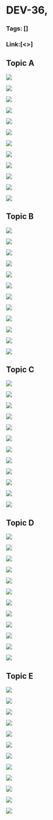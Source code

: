 # DEV-36,
### Tags: []
### Link:[<>]

## Topic A
![](../images/DEV-36/DEV-36-A1.png)

![](../images/DEV-36/DEV-36-A2.png)

![](../images/DEV-36/DEV-36-A3.png)

![](../images/DEV-36/DEV-36-A4.png)

![](../images/DEV-36/DEV-36-A5.png)

![](../images/DEV-36/DEV-36-A6.png)

![](../images/DEV-36/DEV-36-A7.png)

![](../images/DEV-36/DEV-36-A8.png)

![](../images/DEV-36/DEV-36-A9.png)

![](../images/DEV-36/DEV-36-A10.png)

![](../images/DEV-36/DEV-36-A11.png)

![](../images/DEV-36/DEV-36-A12.png)

## Topic B
![](../images/DEV-36/DEV-36-B1.png)

![](../images/DEV-36/DEV-36-B2.png)

![](../images/DEV-36/DEV-36-B3.png)

![](../images/DEV-36/DEV-36-B4.png)

![](../images/DEV-36/DEV-36-B5.png)

![](../images/DEV-36/DEV-36-B6.png)

![](../images/DEV-36/DEV-36-B7.png)

![](../images/DEV-36/DEV-36-B8.png)

![](../images/DEV-36/DEV-36-B9.png)

![](../images/DEV-36/DEV-36-B10.png)

![](../images/DEV-36/DEV-36-B11.png)

![](../images/DEV-36/DEV-36-B12.png)

## Topic C
![](../images/DEV-36/DEV-36-C1.png)

![](../images/DEV-36/DEV-36-C2.png)

![](../images/DEV-36/DEV-36-C3.png)

![](../images/DEV-36/DEV-36-C4.png)

![](../images/DEV-36/DEV-36-C5.png)

![](../images/DEV-36/DEV-36-C6.png)

![](../images/DEV-36/DEV-36-C7.png)

![](../images/DEV-36/DEV-36-C8.png)

![](../images/DEV-36/DEV-36-C9.png)

![](../images/DEV-36/DEV-36-C10.png)

![](../images/DEV-36/DEV-36-C11.png)

![](../images/DEV-36/DEV-36-C12.png)

## Topic D
![](../images/DEV-36/DEV-36-D1.png)

![](../images/DEV-36/DEV-36-D2.png)

![](../images/DEV-36/DEV-36-D3.png)

![](../images/DEV-36/DEV-36-D4.png)

![](../images/DEV-36/DEV-36-D5.png)

![](../images/DEV-36/DEV-36-D6.png)

![](../images/DEV-36/DEV-36-D7.png)

![](../images/DEV-36/DEV-36-D8.png)

![](../images/DEV-36/DEV-36-D9.png)

![](../images/DEV-36/DEV-36-D10.png)

![](../images/DEV-36/DEV-36-D11.png)

![](../images/DEV-36/DEV-36-D12.png)

## Topic E
![](../images/DEV-36/DEV-36-E1.png)

![](../images/DEV-36/DEV-36-E2.png)

![](../images/DEV-36/DEV-36-E3.png)

![](../images/DEV-36/DEV-36-E4.png)

![](../images/DEV-36/DEV-36-E5.png)

![](../images/DEV-36/DEV-36-E6.png)

![](../images/DEV-36/DEV-36-E7.png)

![](../images/DEV-36/DEV-36-E8.png)

![](../images/DEV-36/DEV-36-E9.png)

![](../images/DEV-36/DEV-36-E10.png)

![](../images/DEV-36/DEV-36-E11.png)

![](../images/DEV-36/DEV-36-E12.png)

